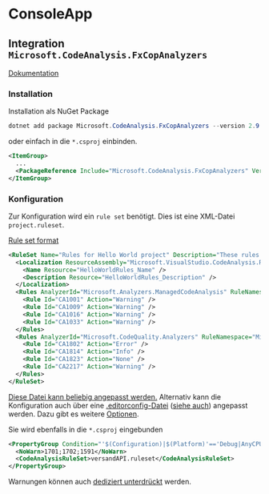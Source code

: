 # ConsoleApp

## Integration `Microsoft.CodeAnalysis.FxCopAnalyzers`

[Dokumentation](https://docs.microsoft.com/en-us/visualstudio/code-quality/?view=vs-2017)

### Installation

Installation als NuGet Package

```C#
dotnet add package Microsoft.CodeAnalysis.FxCopAnalyzers --version 2.9.2
```

oder einfach in die `*.csproj` einbinden.

```xml
<ItemGroup>
  ...
  <PackageReference Include="Microsoft.CodeAnalysis.FxCopAnalyzers" Version="2.9.2" PrivateAssets="all"/>
</ItemGroup>
```

### Konfiguration

Zur Konfiguration wird ein `rule set` benötigt. Dies ist eine XML-Datei `project.ruleset`.

[Rule set format](https://docs.microsoft.com/en-us/visualstudio/code-quality/using-rule-sets-to-group-code-analysis-rules?view=vs-2017)

```xml
<RuleSet Name="Rules for Hello World project" Description="These rules focus on critical issues for the Hello World app." ToolsVersion="10.0">
  <Localization ResourceAssembly="Microsoft.VisualStudio.CodeAnalysis.RuleSets.Strings.dll" ResourceBaseName="Microsoft.VisualStudio.CodeAnalysis.RuleSets.Strings.Localized">
    <Name Resource="HelloWorldRules_Name" />
    <Description Resource="HelloWorldRules_Description" />
  </Localization>
  <Rules AnalyzerId="Microsoft.Analyzers.ManagedCodeAnalysis" RuleNamespace="Microsoft.Rules.Managed">
    <Rule Id="CA1001" Action="Warning" />
    <Rule Id="CA1009" Action="Warning" />
    <Rule Id="CA1016" Action="Warning" />
    <Rule Id="CA1033" Action="Warning" />
  </Rules>
  <Rules AnalyzerId="Microsoft.CodeQuality.Analyzers" RuleNamespace="Microsoft.CodeQuality.Analyzers">
    <Rule Id="CA1802" Action="Error" />
    <Rule Id="CA1814" Action="Info" />
    <Rule Id="CA1823" Action="None" />
    <Rule Id="CA2217" Action="Warning" />
  </Rules>
</RuleSet>
```

[Diese Datei kann beliebig angepasst werden.](https://docs.microsoft.com/en-us/visualstudio/code-quality/how-to-create-a-custom-rule-set?view=vs-2017) Alternativ kann die Konfiguration auch über eine [.editorconfig-Datei](https://docs.microsoft.com/en-us/visualstudio/code-quality/configure-fxcop-analyzers?view=vs-2017#editorconfig-file) ([siehe auch](https://github.com/dotnet/roslyn-analyzers/blob/master/docs/Analyzer%20Configuration.md)) angepasst werden. Dazu gibt es weitere [Optionen](https://docs.microsoft.com/en-us/visualstudio/code-quality/fxcop-analyzer-options?view=vs-2017).

Sie wird ebenfalls in die `*.csproj` eingebunden

```xml
<PropertyGroup Condition="'$(Configuration)|$(Platform)'=='Debug|AnyCPU'">
  <NoWarn>1701;1702;1591</NoWarn>
  <CodeAnalysisRuleSet>versandAPI.ruleset</CodeAnalysisRuleSet>
</PropertyGroup>
```

Warnungen können auch [dediziert unterdrückt](https://docs.microsoft.com/en-us/visualstudio/code-quality/in-source-suppression-overview?view=vs-2017) werden.